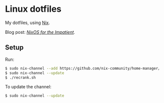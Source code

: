 # Linux dotfiles

My dotfiles, using [Nix][nix].

[nix]: https://nixos.org/

Blog post: [_NixOS for the Impatient_][blog].

[blog]: https://borretti.me/article/nixos-for-the-impatient

## Setup

Run:

```bash
$ sudo nix-channel --add https://github.com/nix-community/home-manager/archive/release-23.05.tar.gz home-manager
$ sudo nix-channel --update
$ ./recrank.sh
```

To update the channel:

```bash
$ sudo nix-channel --update
```
